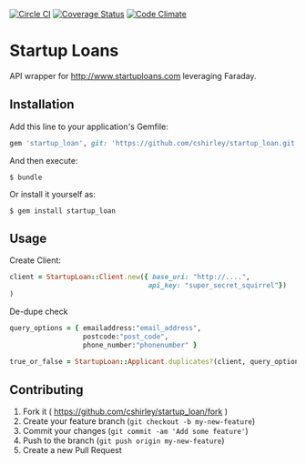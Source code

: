 [![Circle CI](https://circleci.com/gh/cshirley/startup_loan.svg?style=svg)](https://circleci.com/gh/cshirley/startup_loan)
[![Coverage Status](https://coveralls.io/repos/cshirley/startup_loan/badge.svg?branch=master)](https://coveralls.io/r/cshirley/startup_loan?branch=master)
[![Code Climate](https://codeclimate.com/github/cshirley/startup_loan/badges/gpa.svg)](https://codeclimate.com/github/cshirley/startup_loan)

# Startup Loans

API wrapper for http://www.startuploans.com leveraging Faraday.



## Installation

Add this line to your application's Gemfile:

```ruby
gem 'startup_loan', git: 'https://github.com/cshirley/startup_loan.git'
```

And then execute:

    $ bundle

Or install it yourself as:

    $ gem install startup_loan

## Usage

Create Client:

```ruby
client = StartupLoan::Client.new({ base_uri: "http://....",
                                  api_key: "super_secret_squirrel"})
)
```
De-dupe check
```ruby
query_options = { emailaddress:"email_address",
                  postcode:"post_code",
                  phone_number:"phonenumber" }

true_or_false = StartupLoan::Applicant.duplicates?(client, query_options)
```


## Contributing

1. Fork it ( https://github.com/cshirley/startup_loan/fork )
2. Create your feature branch (`git checkout -b my-new-feature`)
3. Commit your changes (`git commit -am 'Add some feature'`)
4. Push to the branch (`git push origin my-new-feature`)
5. Create a new Pull Request
